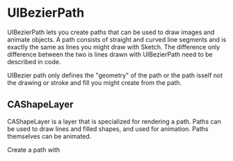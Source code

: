 # UIBezierPath

UIBezierPath lets you create paths that can be used to draw images and animate objects. A path 
consists of straight and curved line segments and is exactly the same as lines you might draw 
with Sketch. The difference only difference between the two is lines drawn with UIBezierPath 
need to be described in code. 

UIBezier path only defines the "geometry" of the path or the path isself not the drawing or 
stroke and fill you might create from the path. 

## CAShapeLayer 

CAShapeLayer is a layer that is specialized for rendering a path. Paths can be used to draw 
lines and filled shapes, and used for animation. Paths themselves can be animated. 

Create a path with 
